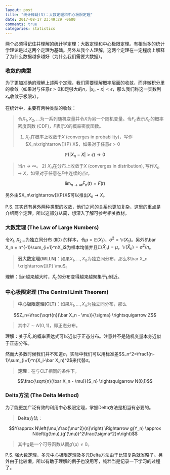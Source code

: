 ```yaml
---
layout: post
title: "统计释疑(3)：大数定理和中心极限定理"
date: 2017-08-17 23:49:29 -0600
comments: true
categories: statistics
---
```


两个必须得记住并理解的统计学定理：大数定理和中心极限定理。有相当多的统计学理论是以这两个定理为基础。另外从我个人理解，这两个定理在一定程度上解释了为什么数据越多越好（为什么我们需要大数据）。

### 收敛的类型

为了更加准确的理解上述两个定理，我们需要理解概率层面的收敛，而非微积分里的收敛（如果对与任意$\epsilon>0$和足够大的$n$，$\vert x_n -x \rvert < \epsilon$，那么我们称这一实数列$x_n$收敛于极限$x$）。

在统计中，主要有两种类型的收敛：

<!--more-->

> 令$X_1,X_2,\dots$为一系列随机变量并令$X$为另一个随机变量。令$F_n$表示$X_n$的概率密度函数 (CDF)，$F$表示$X$的概率密度函数。
> 1) $X_n$在概率上收敛于$X$ (converges in probability)，写作$X_n\xrightarrow[]{P} X$，如果对于任意$\epsilon>0$

$$ \mathbb{P}(\vert X_n - X\vert>\epsilon) \rightarrow 0$$

> 当$n\rightarrow\infty$。
> 2) $X_n$在分布上收敛于$X$ (converges in distribution), 写作$X_n\rightsquigarrow X$，如果对于任意在$F$中连续的点$t$，

$$\lim_{n\rightarrow\infty}F_n(t)=F(t)$$

另外由$X_n\xrightarrow[]{P}X$可以推出$X_n\rightsquigarrow X$。

P.S. 其实还有另外两种类型的收敛，他们之间的关系也更加复杂，这里的重点是介绍两个定理，所以这部分从简，想深入了解可参考相关教材。

### 大数定理 (The Law of Large Numbers)

令$X_1,X_2\dots$为独立同分布 (IID) 的样本，令$\mu=\mathbb{E}(X_1)$，$\sigma^2=\mathbb{V}(X_1)$。另外$\bar X_n = n^{-1}\sum_{i=1}^nX_i$为样本均值并且$\mathbb{E}(\bar X_n)=\mu$，$\mathbb{V}(\bar X_n)=\sigma^2/n$。

> **弱大数定理(WLLN)**：如果$X_1,\dots, X_n$为独立同分布，那么$\bar X_n \xrightarrow[]{P} \mu$。

理解：当$n$越来越大时，$\bar X_n$的分布变得越来越聚集于$\mu$附近。

### 中心极限定理 (The Central Limit Theorem)

> **中心极限定理(CLT)**：如果$X_1,\dots,X_n$为独立同分布，那么

$$Z_n=\frac{\sqrt{n}(\bar X_n - \mu)}{\sigma} \rightsquigarrow Z$$

> 其中$Z \sim N(0,1)$，即正态分布。

理解：关于$\bar X_n$的概率表达式可以近似于正态分布。注意并不是随机变量本身近似于正态分布。

然而大多数时候我们并不知道$\sigma$，实际中我们可以用标准差$S_n^2=\frac1{n-1}\sum_{i=1}^n(X_i-\bar X_n)^2$来代替$\sigma$。

> **定理**：在与CLT相同的条件下，

$$\frac{\sqrt{n}(\bar X_n - \mu)}{S_n} \rightsquigarrow N(0,1)$$

### Delta方法 (The Delta Method)

为了能更加广泛有效的利用中心极限定理，掌握Delta方法是相当有必要的。

> **Delta方法**：

$$Y\approx N\left(\mu,\frac{\mu^2}{n}\right) \Rightarrow g(Y_n) \approx N\left(g(\mu),(g'(\mu))^2\frac{\sigma^2}n\right)$$

> 其中$g$是一个可导函数从而$g'(\mu)\ne0$。

P.S. 强大数定理，多元中心极限定理及多元Delta方法由于比较复杂就省略了。另外由于比较懒，所以有助于理解的例子也没用写，纯粹当是记录一下学习的过程了。

